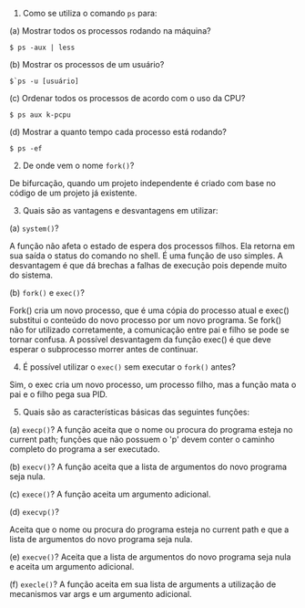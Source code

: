 1. Como se utiliza o comando `ps` para:

(a) Mostrar todos os processos rodando na máquina?

```
$ ps -aux | less
```


(b) Mostrar os processos de um usuário?

```
$`ps -u [usuário]
```


(c) Ordenar todos os processos de acordo com o uso da CPU?

```
$ ps aux k-pcpu
```


(d) Mostrar a quanto tempo cada processo está rodando?

```
$ ps -ef
```

2. De onde vem o nome `fork()`?

De bifurcação, quando um projeto independente é criado com base no código de um projeto já existente.

3. Quais são as vantagens e desvantagens em utilizar:

(a) `system()`?

A função não afeta o estado de espera dos processos filhos. Ela retorna em sua saída o status do comando no shell. É uma função de uso simples. A desvantagem é que dá brechas a falhas de execução pois depende muito do sistema. 

(b) `fork()` e `exec()`?

Fork() cria um novo processo, que é uma cópia do processo atual e exec() substitui o conteúdo do novo processo por um novo programa. Se fork() não for utilizado corretamente, a comunicação entre pai e filho se pode se tornar confusa. A possível desvantagem da função exec() é que deve esperar o subprocesso morrer antes de continuar. 

4. É possível utilizar o `exec()` sem executar o `fork()` antes?

Sim, o exec cria um novo processo, um processo filho, mas a função mata o pai e o filho pega sua PID.

5. Quais são as características básicas das seguintes funções:

(a) `execp()`?
A função aceita que o nome ou procura do programa esteja no current path; funções que não possuem o 'p' devem conter o caminho completo do programa a ser executado.

(b) `execv()`?
A função aceita que a lista de argumentos do novo programa seja nula. 

(c) `exece()`?
A função aceita um argumento adicional.

(d) `execvp()`?

Aceita que o nome ou procura do programa esteja no current path e que a lista de argumentos do novo programa seja nula.

(e) `execve()`?
Aceita que a lista de argumentos do novo programa seja nula e aceita um argumento adicional.

(f) `execle()`?
A função aceita em sua lista de arguments a utilização de mecanismos var args e um argumento adicional.
